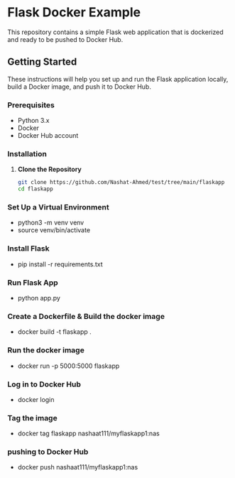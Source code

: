# Flask Docker Example

This repository contains a simple Flask web application that is dockerized and ready to be pushed to Docker Hub.

## Getting Started

These instructions will help you set up and run the Flask application locally, build a Docker image, and push it to Docker Hub.

### Prerequisites

- Python 3.x
- Docker
- Docker Hub account

### Installation

1. **Clone the Repository**

   ```bash
   git clone https://github.com/Nashat-Ahmed/test/tree/main/flaskapp
   cd flaskapp

### Set Up a Virtual Environment
- python3 -m venv venv
- source venv/bin/activate

### Install Flask
- pip install -r requirements.txt

### Run Flask App
- python app.py

### Create a Dockerfile & Build the docker image
- docker build -t flaskapp .


### Run the docker image
- docker run -p 5000:5000 flaskapp

### Log in to Docker Hub
- docker login

### Tag the image
- docker tag flaskapp nashaat111/myflaskapp1:nas

### pushing to Docker Hub
- docker push nashaat111/myflaskapp1:nas


